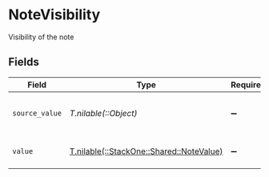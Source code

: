 # NoteVisibility

Visibility of the note


## Fields

| Field                                                                        | Type                                                                         | Required                                                                     | Description                                                                  | Example                                                                      |
| ---------------------------------------------------------------------------- | ---------------------------------------------------------------------------- | ---------------------------------------------------------------------------- | ---------------------------------------------------------------------------- | ---------------------------------------------------------------------------- |
| `source_value`                                                               | *T.nilable(::Object)*                                                        | :heavy_minus_sign:                                                           | The source value of the notes visibility.                                    | Public                                                                       |
| `value`                                                                      | [T.nilable(::StackOne::Shared::NoteValue)](../../models/shared/notevalue.md) | :heavy_minus_sign:                                                           | The visibility of the notes.                                                 | public                                                                       |